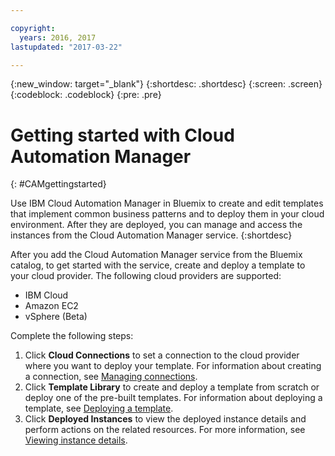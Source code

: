 ```yaml
---

copyright:
  years: 2016, 2017
lastupdated: "2017-03-22"

---
```

<!-- Copyright info and last updated date at top of file: REQUIRED
    The copyright and lastupdated info is YAML content that must occur at the top of the MD file, before attributes are listed.
    It must be --- surrounded by 3 dashes ---
    The value "years" can contain just one year or a two years separated by a comma. (years: 2014, 2016)
    The value "lastupdated" must be followed by a machine date in quotes in the following format: "YYYY-MM-DD"
    The value for "years" must be indented 2 spaces under "copyright", followed by "lastupdated" which should start on its own non-indented line.

-->

<!-- Common attributes used in the template are defined as follows: -->
{:new_window: target="_blank"}
{:shortdesc: .shortdesc}
{:screen: .screen}
{:codeblock: .codeblock}
{:pre: .pre}

<!-- This template is for getting started with a Bluemix service. It is a task template intended to document productive use of the service. It is not intended for discovery and conceptual information.  -->




<!-- The name of this file should remain index.md.
Please delete out content examples and coding that you are not using for your service. -->

# Getting started with Cloud Automation Manager
<!-- Insert your short service name into topic title above -->
{: #CAMgettingstarted}
<!-- Provide an appropriate ID above -->

<!-- Short description: REQUIRED
The short description section should include one to two sentences describing why a developer would want to use your service in an app. This should be conversational style. For search engine optimization, include the service long name and "Bluemix". Keep the {: shortdesc} after the first paragraph so that the framework renders it properly.

Examples: -->


Use IBM Cloud Automation Manager in Bluemix to create and edit templates that implement common business patterns and to deploy them in your cloud environment. After they are deployed, you can manage and access the instances from the Cloud Automation Manager service.
{:shortdesc}

<!-- If overview content is required, do not include it here. Put it in a separate "## About" section below the task section. -->

<!-- Task section: REQUIRED
The task section includes steps to integrate the service into the app.  
- With task-based, technical information, reduce the conversational style in favor of succinct and direct instructions.
- DO include the basic, most-common-use scenario steps to use the service or integrate it into the app.
- DO NOT include steps to add the service from the Bluemix catalog; we assume that the user already took steps in the UI to add the service.
- DO include code snippets in all languages that can be copied, as well as VCAP service info.  
- For additional tasks like configuring, managing, etc., add a task section (## Gerund_task_title) below the task section or "About" section if used. Use a task title such as "Configuring x", "Administering y", "Managing z". -->

<!-- You can include an optional prerequisites paragraph for any prerequisites to be met before integrating the service. For example: -->

<!-- Include a sentence to briefly introduce the steps. Examples: -->

After you add the Cloud Automation Manager service from the Bluemix catalog, to get started with the service, create and deploy a template to your cloud provider. The following cloud providers are supported:
 - IBM Cloud
 - Amazon EC2
 - vSphere (Beta)

<!-- Note that before you can use the Cloud Automation Manager service to deploy templates to the IBM Cloud infrastructure (SoftLayer), you may need to upgrade and unify your Bluemix and SoftLayer accounts. For more information, see [Upgrading and unifying Bluemix and SoftLayer billing accounts](https://console.{DomainName}/docs/admin/softlayerlink.html){:new_window}. -->

<!-- Note that you can deploy templates to IBM Cloud infrastructures only within the region, organization, and space to which you are logged in. -->

Complete the following steps:

<!-- Use ordered list markup for the step section. For code examples:
- use three backticks ahead of and after the example (```)
- For copyable code snippet, multi-line, include {: codeblock} following the last set of backticks. A copy button will display in framework in output.
- For copyable command, single line, include {: pre} following the last set of backticks. When displayed, it will show "$" at the beginning of the command example and a copy button, but the copy button will include just the command example.
- For non-copyable output snippet, include {: screen} following the last set of backticks.
 -->

1. Click **Cloud Connections** to set a connection to the cloud provider where you want to deploy your template. For information about creating a connection, see [Managing connections](https://console.{DomainName}/docs/services/CloudAutomationManager/cam_managing_connections.html).
2. Click **Template Library** to create and deploy a template from scratch or deploy one of the pre-built templates. For information about deploying a template, see [Deploying a template](https://console.{DomainName}/docs/services/CloudAutomationManager/cam_deploying.html).
3. Click **Deployed Instances** to view the deployed instance details and perform actions on the related resources. For more information, see [Viewing instance details](https://console.{DomainName}/docs/services/CloudAutomationManager/cam_instance_details.html).

<!-- Related links section: REQUIRED.
Related links display in the upper right of the getting started page.
Ensure that you retain the lowercase anchor IDs (eg. {: #rellinks}) as shown in this template. These are used as IDs during transform and the doc framework keys off the IDs for display.
The headings coded here are not actually used. The doc framework provides the correct headings.
Also ensure that the related links stay in position at the end of this file or the doc framework will not display them properly.
Use {:new_window} for external links to open a new window.-->
<!-- Please delete all comments within the related links section to avoid breaking the build. Thanks. -->

<!--  Related Links
{: #rellinks} -->

<!-- ## Tutorials and Samples
{: #samples}
<!-- Recommended external links to your top three devWorks articles and sample applications. 	Link text should be: <sample_name> sample or developerworks: <article_name>. To confirm the available articles for your service, go to http://www.ibm.com/developerworks/views/global/libraryview.jsp?show_abstract=falsecontentarea_by=All+Zonesproduct_by=-1topic_by=BlueMixindustry_by=-1type_by=All+Typesibm-search=Search and select your service from the product drop-down menu -->
<!-- * [link text](URL){:new_window} -->

<!-- ## SDK
{: #sdk}
<!-- Links to SDK download and SDK Developer Guide -->
<!-- * [link text](URL){:new_window} -->

<!-- ## API Reference
{: #api}
<!-- External links to the landing page of each generated doc for the APIs that are supported by your service. Use only the type of API as the link text (Java, JavaScript, REST, Objective-C) -->
<!-- * [link text](URL){:new_window} -->

<!-- ## Compatible Runtimes
{: #buildpacks}
<!-- MAY BE REMOVING THIS: Peer links to the Getting Started page of each runtime that is supported by your service. Use only the name of the runtime as the link text (Node.js, Liberty for Java, Ruby on Rails, Ruby Sinatra) -->
<!-- * [link text](URL) -->

<!-- ## Related Links
{: #general}
<!-- Include a link to your full product documentation, pricing sheet, IBM Bluemix prerequisites -->
<!-- NOTE: Remove these comments when using this template. Otherwise the comment will break the build! Thanks. -->
<!-- * [link text](URL){:new_window}
* [link text](URL)
* [link text](URL) -->
